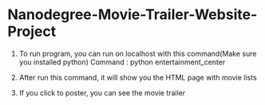 # Nanodegree-Movie-Trailer-Website-Project


1. To run program, you can run on localhost with this command(Make sure you installed python) 
   Command :
   python entertainment_center

2. After run this command, it will show you the HTML page with movie lists
3. If you click to poster, you can see the movie trailer

